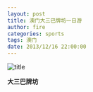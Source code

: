 ```yaml
---
layout: post
title: 澳门大三巴牌坊一日游
author: fire
categories: sports 
tags: 澳门
date: 2013/12/16 22:00:00
---
```


![title](https://image.sideproject.cn/titlex/titlex_118.jpg)

**大三巴牌坊**
